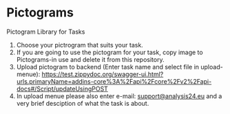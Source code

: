 # Pictograms
Pictogram Library for Tasks

1. Choose your pictrogram that suits your task.
2. If you are going to use the pictogram for your task, copy image to Pictograms-in use and delete it from this repository.
3. Upload pictogram to backend (Enter task name and select file in upload-menue):
https://test.zippydoc.org/swagger-ui.html?urls.primaryName=addins-core%3A%2Fapi%2Fcore%2Fv2%2Fapi-docs#/Script/updateUsingPOST
4. In upload menue please also enter e-mail: support@analysis24.eu and a very brief desciption of what the task is about. 
